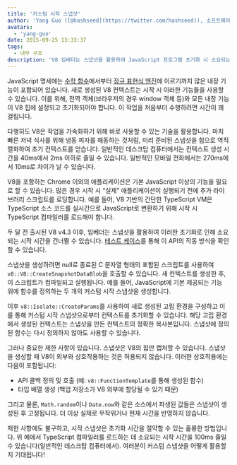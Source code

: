 ```yaml
---
title: '커스텀 시작 스냅샷'
author: 'Yang Guo ([@hashseed](https://twitter.com/hashseed)), 소프트웨어 엔지니어 겸 엔진 사전 예열 공급자'
avatars:
  - 'yang-guo'
date: 2015-09-25 13:33:37
tags:
  - 내부 구조
description: 'V8 임베더는 스냅샷을 활용하여 JavaScript 프로그램 초기화 시 소요되는 시작 시간을 줄일 수 있습니다.'
---
```

JavaScript 명세에는 [수학 함수](https://developer.mozilla.org/en/docs/Web/JavaScript/Reference/Global_Objects/Math)에서부터 [정규 표현식 엔진](https://developer.mozilla.org/en/docs/Web/JavaScript/Guide/Regular_Expressions)에 이르기까지 많은 내장 기능이 포함되어 있습니다. 새로 생성된 V8 컨텍스트는 시작 시 이러한 기능들을 사용할 수 있습니다. 이를 위해, 전역 객체(브라우저의 경우 window 객체 등)와 모든 내장 기능이 V8 힙에 설정되고 초기화되어야 합니다. 이 작업을 처음부터 수행하려면 시간이 꽤 걸립니다.

<!--truncate-->
다행히도 V8은 작업을 가속화하기 위해 바로 사용할 수 있는 기술을 활용합니다. 마치 빠른 저녁 식사를 위해 냉동 피자를 해동하는 것처럼, 미리 준비된 스냅샷을 힙으로 역직렬화하여 초기 컨텍스트를 얻습니다. 일반적인 데스크탑 컴퓨터에서는 컨텍스트 생성 시간을 40ms에서 2ms 이하로 줄일 수 있습니다. 일반적인 모바일 전화에서는 270ms에서 10ms로 차이가 날 수 있습니다.

V8을 포함하는 Chrome 이외의 애플리케이션은 기본 JavaScript 이상의 기능을 필요로 할 수 있습니다. 많은 경우 시작 시 “실제” 애플리케이션이 실행되기 전에 추가 라이브러리 스크립트를 로딩합니다. 예를 들어, V8 기반의 간단한 TypeScript VM은 TypeScript 소스 코드를 실시간으로 JavaScript로 변환하기 위해 시작 시 TypeScript 컴파일러를 로드해야 합니다.

두 달 전 출시된 V8 v4.3 이후, 임베더는 스냅샷을 활용하여 이러한 초기화로 인해 소요되는 시작 시간을 건너뛸 수 있습니다. [테스트 케이스](https://chromium.googlesource.com/v8/v8.git/+/4.5.103.9/test/cctest/test-serialize.cc#661)를 통해 이 API의 작동 방식을 확인할 수 있습니다.

스냅샷을 생성하려면 null로 종료된 C 문자열 형태의 포함된 스크립트를 사용하여 `v8::V8::CreateSnapshotDataBlob`을 호출할 수 있습니다. 새 컨텍스트를 생성한 후, 이 스크립트가 컴파일되고 실행됩니다. 예를 들어, JavaScript에 기본 제공되는 기능 위에 함수를 정의하는 두 개의 커스텀 시작 스냅샷을 생성합니다.

이후 `v8::Isolate::CreateParams`를 사용하여 새로 생성된 고립 환경을 구성하고 이를 통해 커스텀 시작 스냅샷으로부터 컨텍스트를 초기화할 수 있습니다. 해당 고립 환경에서 생성된 컨텍스트는 스냅샷을 만든 컨텍스트의 정확한 복사본입니다. 스냅샷에 정의된 함수는 다시 정의하지 않아도 사용할 수 있습니다.

그러나 중요한 제한 사항이 있습니다. 스냅샷은 V8의 힙만 캡처할 수 있습니다. 스냅샷을 생성할 때 V8이 외부와 상호작용하는 것은 허용되지 않습니다. 이러한 상호작용에는 다음이 포함됩니다:

- API 콜백 정의 및 호출 (예: `v8::FunctionTemplate`를 통해 생성된 함수)
- 타입 배열 생성 (백업 저장소가 V8 외부에 할당될 수 있기 때문)

그리고 물론, `Math.random`이나 `Date.now`와 같은 소스에서 파생된 값들은 스냅샷이 생성된 후 고정됩니다. 더 이상 실제로 무작위거나 현재 시간을 반영하지 않습니다.

제한 사항에도 불구하고, 시작 스냅샷은 초기화 시간을 절약할 수 있는 훌륭한 방법입니다. 위 예에서 TypeScript 컴파일러를 로드하는 데 소요되는 시작 시간을 100ms 줄일 수 있습니다(일반적인 데스크탑 컴퓨터에서). 여러분이 커스텀 스냅샷을 어떻게 활용할지 기대됩니다!
